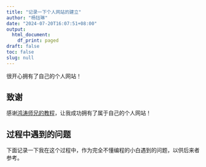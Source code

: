 ```yaml
---
title: "记录一下个人网站的建立"
author: "杨钰琳"
date: "2024-07-20T16:07:51+08:00"
output:
  html_document:
    df_print: paged
draft: false
toc: false
slug: null
---
```


很开心拥有了自己的个人网站！

## 致谢
感谢[鸿涛师兄的教程](https://hongtaoh.com/cn/2024/03/22/personal-website-tutorial/)，让我成功拥有了属于自己的个人网站！

## 过程中遇到的问题
下面记录一下我在这个过程中，作为完全不懂编程的小白遇到的问题，以供后来者参考。
